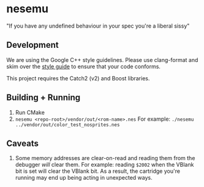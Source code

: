 # nesemu

"If you have any undefined behaviour in your spec you're a liberal sissy"

## Development

We are using the Google C++ style guidelines. Please use clang-format and skim
over the [style guide](https://google.github.io/styleguide/cppguide.html) to
ensure that your code conforms.

This project requires the Catch2 (v2) and Boost libraries.

## Building + Running

1. Run CMake
2. `nesemu <repo-root>/vendor/out/<rom-name>.nes`
   For example: `./nesemu ../vendor/out/color_test_nosprites.nes`

## Caveats

1. Some memory addresses are clear-on-read and reading them from the debugger _will_ clear them. For example: reading `$2002` when the VBlank bit is set will clear the VBlank bit. As a result, the cartridge you're running may end up being acting in unexpected ways.
